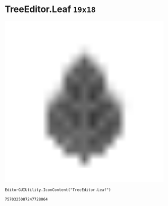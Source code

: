 # TreeEditor.Leaf `19x18`
<img src="/img/TreeEditor.Leaf.png" width=512 height=512>

``` CSharp
EditorGUIUtility.IconContent("TreeEditor.Leaf")
```
```
7570325087247728064
```
